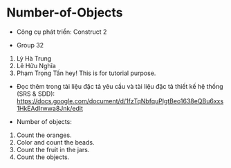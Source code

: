 # Number-of-Objects
- Công cụ phát triển: Construct 2

- Group 32
1. Lý Hà Trung
2. Lê Hữu Nghĩa
3. Phạm Trọng Tấn
hey! This is for tutorial purpose.

- Đọc thêm trong tài liệu đặc tả yêu cầu và tài liệu đặc tả thiết kế hệ thống (SRS & SDD):
https://docs.google.com/document/d/1fzTqNbfquPlgtBeo1638eQBu6xxs1HkEAdIrwwa8Jnk/edit

 - Number of objects:
1. Count the oranges.
2. Color and count the beads.
3. Count the fruit in the jars.
4. Count the objects.
